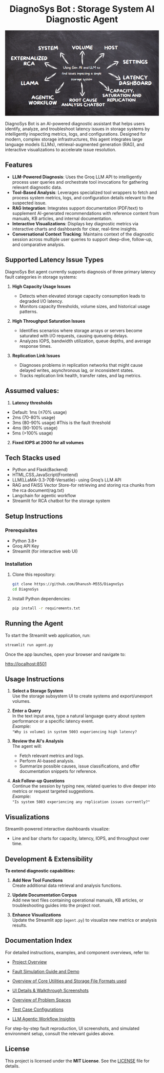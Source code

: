 <h1 align="center">DiagnoSys Bot : Storage System AI Diagnostic Agent</h1>

![Overview of project](ui/overview.png)

DiagnoSys Bot is an AI-powered diagnostic assistant that helps users identify, analyze, and troubleshoot latency issues in storage systems by intelligently inspecting metrics, logs, and configurations. Designed for modern, complex storage infrastructures, this agent integrates large language models (LLMs), retrieval-augmented generation (RAG), and interactive visualizations to accelerate issue resolution.

## Features

- **LLM-Powered Diagnosis**: Uses the Groq LLM API to intelligently process user queries and orchestrate tool invocations for gathering relevant diagnostic data.
- **Tool-Based Analysis**: Leverages specialized tool wrappers to fetch and process system metrics, logs, and configuration details relevant to the suspected issue.
- **RAG Integration**: Integrates support documentation (PDF/text) to supplement AI-generated recommendations with reference content from manuals, KB articles, and internal documentation.
- **Interactive Visualizations**: Displays key diagnostic metrics via interactive charts and dashboards for clear, real-time insights.
- **Conversational Context Tracking**: Maintains context of the diagnostic session across multiple user queries to support deep-dive, follow-up, and comparative analysis.

## Supported Latency Issue Types

DiagnoSys Bot agent currently supports diagnosis of three primary latency fault categories in storage systems:

1. **High Capacity Usage Issues**
   - Detects when elevated storage capacity consumption leads to degraded I/O latency.
   - Monitors capacity thresholds, volume sizes, and historical usage patterns.

2. **High Throughput Saturation Issues**
   - Identifies scenarios where storage arrays or servers become saturated with I/O requests, causing queueing delays.
   - Analyzes IOPS, bandwidth utilization, queue depths, and average response times.

3. **Replication Link Issues**
   - Diagnoses problems in replication networks that might cause delayed writes, asynchronous lag, or inconsistent states.
   - Tracks replication link health, transfer rates, and lag metrics.

## Assumed values:
1. **Latency thresholds**
  - Default: 1ms (≤70% usage)
  - 2ms (70-80% usage)
  - 3ms (80-90% usage) #This is the fault threshold
  - 4ms (90-100% usage)
  - 5ms (>100% usage)

2. **Fixed IOPS at 2000 for all volumes**

## Tech Stacks used
- Python and Flask(Backend)
- HTML,CSS,JavaScript(Frontend)
- LLM(LLaMA-3.3-70B-Versatile)- using Groq’s LLM API
- RAG and FAISS Vector Store-for retrieving and storing rca chunks from the rca document(rag.txt)
- Langchain for agentic workflow
- Streamlit for RCA chatbot for the storage system

## Setup Instructions

### Prerequisites

- Python 3.8+
- Groq API Key 
- Streamlit (for interactive web UI)

### Installation

1. Clone this repository:

   ```bash
   git clone https://github.com/Dhanush-M555/DiagnoSys
   cd DiagnoSys
   ```

2. Install Python dependencies:

   ```bash
   pip install -r requirements.txt
   ```

## Running the Agent

To start the Streamlit web application, run:

```bash
streamlit run agent.py
```

Once the app launches, open your browser and navigate to:

[http://localhost:8501](http://localhost:8501)

## Usage Instructions

1. **Select a Storage System**  
   Use the storage subsystem UI to create systems and export/unexport volumes.

2. **Enter a Query**  
   In the text input area, type a natural language query about system performance or a specific latency event.  
   _Example:_  
   `"Why is volume1 in system 5003 experiencing high latency?`

3. **Review the AI's Analysis**  
   The agent will:
   - Fetch relevant metrics and logs.
   - Perform AI-based analysis.
   - Summarize possible causes, issue classifications, and offer documentation snippets for reference.

5. **Ask Follow-up Questions**  
   Continue the session by typing new, related queries to dive deeper into metrics or request targeted suggestions.  
   _Example:_  
   `"Is system 5003 experiencing any replication issues currently?"`

## Visualizations

Streamlit-powered interactive dashboards visualize:

- Line and bar charts for capacity, latency, IOPS, and throughput over time.

## Development & Extensibility

**To extend diagnostic capabilities:**

1. **Add New Tool Functions**  
   Create additional data retrieval and analysis functions.

2. **Update Documentation Corpus**  
   Add new text files containing operational manuals, KB articles, or troubleshooting guides into the project root.

3. **Enhance Visualizations**  
   Update the Streamlit app (`agent.py`) to visualize new metrics or analysis results.

## Documentation Index

For detailed instructions, examples, and component overviews, refer to:

- [Project Overview](https://github.com/Dhanush-M555/HPE_GenAI/tree/main/README.md)

- [Fault Simulation Guide and Demo](https://github.com/Dhanush-M555/HPE_GenAI/tree/main/demo/README.md)

- [Overview of Core Utilities and Storage File Formats used](https://github.com/Dhanush-M555/HPE_GenAI/tree/main/utils/README.md)

- [UI Details & Walkthrough Screenshots](https://github.com/Dhanush-M555/HPE_GenAI/tree/main/ui/README.md)

- [Overview of Problem Spaces](https://github.com/Dhanush-M555/HPE_GenAI/tree/main/problem_spaces/README.md)

- [Test Case Configurations](https://github.com/Dhanush-M555/HPE_GenAI/tree/main/demo/testcases.txt)

- [LLM Agentic Workflow Insights](https://github.com/Dhanush-M555/HPE_GenAI/tree/main/workflow/README.md)

For step-by-step fault reproduction, UI screenshots, and simulated environment setup, consult the relevant guides above.

## License

This project is licensed under the **MIT License**. See the [LICENSE](LICENSE) file for details.
